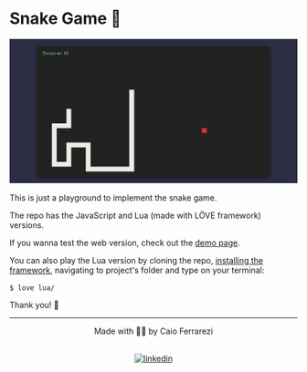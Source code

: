 # Snake Game :snake:

![snake game screenshot](https://github.com/caioferrarezi/snake-game/blob/master/snake-game.png)

This is just a playground to implement the snake game.

The repo has the JavaScript and Lua (made with LÖVE framework) versions.

If you wanna test the web version, check out the [demo page](https://caioferrarezi.github.io/snake-game/demo/).

You can also play the Lua version by cloning the repo, [installing the framework](https://love2d.org/), navigating to project's folder and type on your terminal:

```
$ love lua/
```

Thank you! :tada:

---

<div align="center">
Made with 🧑‍🚀 by Caio Ferrarezi <br><br>

[<img src="https://img.shields.io/static/v1?style=flat-square&logo=linkedin&label=&message=LinkedIn&color=blue" alt="linkedin">](https://www.linkedin.com/in/caio-ferrarezi-414164b3/)
</div>
